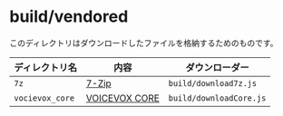 # build/vendored

このディレクトリはダウンロードしたファイルを格納するためのものです。

| ディレクトリ名  | 内容                                                       | ダウンローダー          |
| --------------- | ---------------------------------------------------------- | ----------------------- |
| `7z`            | [7-Zip](http://www.7-zip.org/)                             | `build/download7z.js`   |
| `vocievox_core` | [VOICEVOX CORE](https://github.com/VOICEVOX/voicevox_core) | `build/downloadCore.js` |
